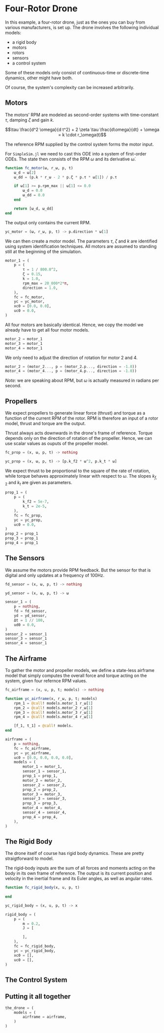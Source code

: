 # Four-Rotor Drone

In this example, a four-rotor drone, just as the ones you can buy from various manufacturers, is set up. The drone involves the following individual models:

* a rigid body
* motors
* rotors
* sensors
* a control system

Some of these models only consist of continuous-time or discrete-time dynamics, other might have both.

Of course, the system's complexity can be increased arbitrarily.

## Motors

The motors' RPM are modeled as second-order systems with time-constant $\tau$, damping $\zeta$ and gain $k$.

```math
\tau \frac{d^2 \omega}{d t^2} + 2 \zeta \tau \frac{d\omega}{dt} + \omega = k \cdot r_\omega(t)
```

The reference RPM supplied by the control system forms the motor input.

For `SimpleSim.jl` we need to cast this ODE into a system of first-order ODEs. The state then consists of the RPM $\omega$ and its derivative $\dot{\omega}$.

```julia
function fc_motor(ω, r_ω, p, t)
    ω_d = ω[2]
    ω_dd = (p.k * r_ω - 2 * p.ζ * p.τ * ω[1]) / p.τ

    if ω[1] >= p.rpm_max || ω[1] <= 0.0
        ω_d = 0.0
        ω_dd = 0.0
    end

    return [ω_d, ω_dd]
end
```

The output only contains the current RPM.

```julia
yc_motor = (ω, r_ω, p, t) -> p.direction * ω[1]
```

We can then create a motor model. The parameters $\tau$, $\zeta$ and $k$ are identified using system identification techniques. All motors are assumed to standing still at the beginning of the simulation.

```julia
motor_1 = (
    p = (
        τ = 1 / 800.0^2,
        ζ = 0.15,
        k = 1.0,
        rpm_max = 20_000*2*π,
        direction = 1.0,
    ),
    fc = fc_motor,
    yc = yc_motor,
    xc0 = [0.0, 0.0],
    uc0 = 0.0,
)
```

All four motors are basically identical. Hence, we copy the model we already have to get all four motor models.

```julia
motor_2 = motor_1
motor_3 = motor_1
motor_4 = motor_1
```

We only need to adjust the direction of rotation for motor 2 and 4.

```julia
motor_2 = (motor_2..., p = (motor_2.p..., direction = -1.0))
motor_4 = (motor_4..., p = (motor_4.p..., direction = -1.0))
```

_Note:_ we are speaking about RPM, but $ω$ is actually measured in radians per second.

## Propellers

We expect propellers to generate linear force (thrust) and torque as a function of the current RPM of the rotor. RPM is therefore an input of a rotor model, thrust and torque are the output.

Thrust always acts downwards in the drone's frame of reference. Torque depends only on the direction of rotation of the propeller. Hence, we can use scalar values as ouputs of the propeller model.

```julia
fc_prop = (x, ω, p, t) -> nothing

yc_prop = (x, ω, p, t) -> [p.k_f2 * ω^2, p.k_t * ω]
```

We expect thrust to be proportional to the square of the rate of rotation, while torque behaves approximately linear with respect to $\omega$. The slopes $k_{f, 2}$ and $k_t$ are given as parameters.

```julia
prop_1 = (
    p = (
        k_f2 = 5e-7,
        k_t = 2e-5,
    ),
    fc = fc_prop,
    yc = yc_prop,
    uc0 = 0.0,
)
prop_2 = prop_1
prop_3 = prop_1
prop_4 = prop_1
```

## The Sensors

We assume the motors provide RPM feedback. But the sensor for that is digital and only updates at a frequency of 100Hz.

```julia
fd_sensor = (x, ω, p, t) -> nothing

yd_sensor = (x, ω, p, t) -> ω

sensor_1 = (
    p = nothing,
    fd = fd_sensor,
    yd = yd_sensor,
    Δt = 1 // 100,
    ud0 = 0.0,
)
sensor_2 = sensor_1
sensor_3 = sensor_1
sensor_4 = sensor_1
```

## The Airframe

To gather the motor and propeller models, we define a state-less airframe model that simply computes the overall force and torque acting on the system, given four refernce RPM values.

```julia
fc_airframe = (x, u, p, t; models) -> nothing

function yc_airframe(x, r_ω, p, t; models)
    rpm_1 = @call! models.motor_1 r_ω[1]
    rpm_2 = @call! models.motor_2 r_ω[1]
    rpm_3 = @call! models.motor_3 r_ω[1]
    rpm_4 = @call! models.motor_4 r_ω[1]

    [f_1, t_1] = @call! models.
end

airframe = (
    p = nothing,
    fc = fc_airframe,
    yc = yc_airframe,
    uc0 = [0.0, 0.0, 0.0, 0.0],
    models = (
        motor_1 = motor_1,
        sensor_1 = sensor_1,
        prop_1 = prop_1,
        motor_2 = motor_2,
        sensor_2 = sensor_2,
        prop_2 = prop_2,
        motor_3 = motor_3,
        sensor_3 = sensor_3,
        prop_3 = prop_3,
        motor_4 = motor_4,
        sensor_4 = sensor_4,
        prop_4 = prop_4,
    ),
)
```

## The Rigid Body

The drone itself of course has rigid body dynamics. These are pretty straigtforward to model.

The rigid-body inputs are the sum of all forces and moments acting on the body in its own frame of reference. The output is its current position and velocity in the inertial frame and its Euler angles, as well as angular rates.

```julia
function fc_rigid_body(x, u, p, t)
    
end

yc_rigid_body = (x, u, p, t) -> x

rigid_body = (
    p = (
        m = 0.2,
        J = [

        ],
    ),
    fc = fc_rigid_body,
    yc = yc_rigid_body,
    xc0 = [],
    uc0 = [],
)
```

## The Control System


## Putting it all together
```julia
the_drone = (
    models = (
        airframe = airframe,
    )
)
```